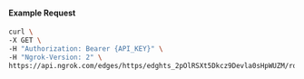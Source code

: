 <!-- Code generated for API Clients. DO NOT EDIT. -->

#### Example Request

```bash
curl \
-X GET \
-H "Authorization: Bearer {API_KEY}" \
-H "Ngrok-Version: 2" \
https://api.ngrok.com/edges/https/edghts_2pOlRSXt5Dkcz9Devla0sHpWUZM/routes/edghtsrt_2pOlRMHvtAeYsagFfjmaFqqiMWH/backend
```
